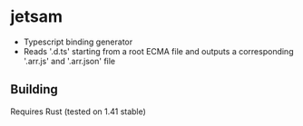 # jetsam
* Typescript binding generator
* Reads '.d.ts' starting from a root ECMA file and outputs a corresponding '.arr.js' and '.arr.json' file

## Building
Requires Rust (tested on 1.41 stable)
